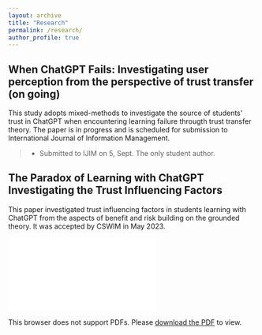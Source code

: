 ```yaml
---
layout: archive
title: "Research"
permalink: /research/
author_profile: true
---
```


## **When ChatGPT Fails: Investigating user perception from the perspective of trust transfer** (on going)
This study adopts mixed-methods to investigate the source of students' trust in ChatGPT when encountering learning failure througth trust transfer theory. The paper is in progress and is scheduled for submission to International Journal of Information Management. 

> - Submitted to IJIM on 5, Sept. The only student author. 


## **The Paradox of Learning with ChatGPT Investigating the Trust Influencing Factors**
This paper investigated trust influencing factors in students learning with ChatGPT from the aspects of benefit and risk building on the grounded theory. It was accepted by CSWIM in May 2023.

<object data="../files/CSWIM-Final-Submission.pdf" type="application/pdf" width="700px" height="350px">
    <embed src="../files/CSWIM-Final-Submission.pdf">
        <p>This browser does not support PDFs. Please <a href="../files/CSWIM-Final-Submission.pdf">download the PDF</a> to view.</p>
    </embed>
</object>
